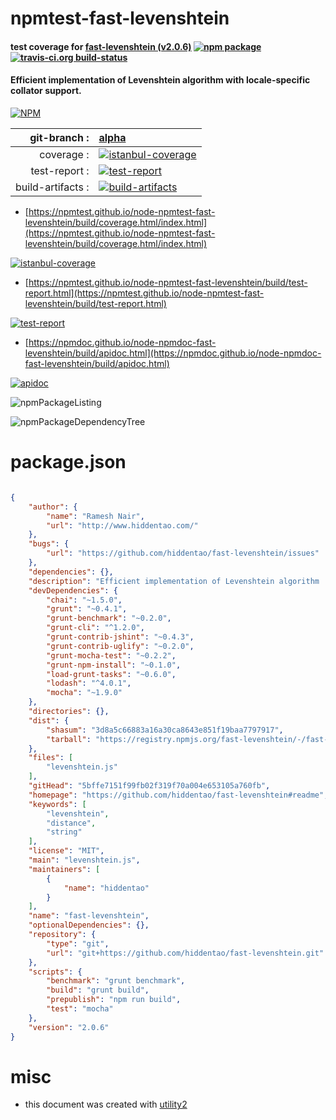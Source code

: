 # npmtest-fast-levenshtein

#### test coverage for  [fast-levenshtein (v2.0.6)](https://github.com/hiddentao/fast-levenshtein#readme)  [![npm package](https://img.shields.io/npm/v/npmtest-fast-levenshtein.svg?style=flat-square)](https://www.npmjs.org/package/npmtest-fast-levenshtein) [![travis-ci.org build-status](https://api.travis-ci.org/npmtest/node-npmtest-fast-levenshtein.svg)](https://travis-ci.org/npmtest/node-npmtest-fast-levenshtein)

#### Efficient implementation of Levenshtein algorithm  with locale-specific collator support.

[![NPM](https://nodei.co/npm/fast-levenshtein.png?downloads=true&downloadRank=true&stars=true)](https://www.npmjs.com/package/fast-levenshtein)

| git-branch : | [alpha](https://github.com/npmtest/node-npmtest-fast-levenshtein/tree/alpha)|
|--:|:--|
| coverage : | [![istanbul-coverage](https://npmtest.github.io/node-npmtest-fast-levenshtein/build/coverage.badge.svg)](https://npmtest.github.io/node-npmtest-fast-levenshtein/build/coverage.html/index.html)|
| test-report : | [![test-report](https://npmtest.github.io/node-npmtest-fast-levenshtein/build/test-report.badge.svg)](https://npmtest.github.io/node-npmtest-fast-levenshtein/build/test-report.html)|
| build-artifacts : | [![build-artifacts](https://npmtest.github.io/node-npmtest-fast-levenshtein/glyphicons_144_folder_open.png)](https://github.com/npmtest/node-npmtest-fast-levenshtein/tree/gh-pages/build)|

- [https://npmtest.github.io/node-npmtest-fast-levenshtein/build/coverage.html/index.html](https://npmtest.github.io/node-npmtest-fast-levenshtein/build/coverage.html/index.html)

[![istanbul-coverage](https://npmtest.github.io/node-npmtest-fast-levenshtein/build/screenCapture.buildCi.browser.%252Ftmp%252Fbuild%252Fcoverage.lib.html.png)](https://npmtest.github.io/node-npmtest-fast-levenshtein/build/coverage.html/index.html)

- [https://npmtest.github.io/node-npmtest-fast-levenshtein/build/test-report.html](https://npmtest.github.io/node-npmtest-fast-levenshtein/build/test-report.html)

[![test-report](https://npmtest.github.io/node-npmtest-fast-levenshtein/build/screenCapture.buildCi.browser.%252Ftmp%252Fbuild%252Ftest-report.html.png)](https://npmtest.github.io/node-npmtest-fast-levenshtein/build/test-report.html)

- [https://npmdoc.github.io/node-npmdoc-fast-levenshtein/build/apidoc.html](https://npmdoc.github.io/node-npmdoc-fast-levenshtein/build/apidoc.html)

[![apidoc](https://npmdoc.github.io/node-npmdoc-fast-levenshtein/build/screenCapture.buildCi.browser.%252Ftmp%252Fbuild%252Fapidoc.html.png)](https://npmdoc.github.io/node-npmdoc-fast-levenshtein/build/apidoc.html)

![npmPackageListing](https://npmtest.github.io/node-npmtest-fast-levenshtein/build/screenCapture.npmPackageListing.svg)

![npmPackageDependencyTree](https://npmtest.github.io/node-npmtest-fast-levenshtein/build/screenCapture.npmPackageDependencyTree.svg)



# package.json

```json

{
    "author": {
        "name": "Ramesh Nair",
        "url": "http://www.hiddentao.com/"
    },
    "bugs": {
        "url": "https://github.com/hiddentao/fast-levenshtein/issues"
    },
    "dependencies": {},
    "description": "Efficient implementation of Levenshtein algorithm  with locale-specific collator support.",
    "devDependencies": {
        "chai": "~1.5.0",
        "grunt": "~0.4.1",
        "grunt-benchmark": "~0.2.0",
        "grunt-cli": "^1.2.0",
        "grunt-contrib-jshint": "~0.4.3",
        "grunt-contrib-uglify": "~0.2.0",
        "grunt-mocha-test": "~0.2.2",
        "grunt-npm-install": "~0.1.0",
        "load-grunt-tasks": "~0.6.0",
        "lodash": "^4.0.1",
        "mocha": "~1.9.0"
    },
    "directories": {},
    "dist": {
        "shasum": "3d8a5c66883a16a30ca8643e851f19baa7797917",
        "tarball": "https://registry.npmjs.org/fast-levenshtein/-/fast-levenshtein-2.0.6.tgz"
    },
    "files": [
        "levenshtein.js"
    ],
    "gitHead": "5bffe7151f99fb02f319f70a004e653105a760fb",
    "homepage": "https://github.com/hiddentao/fast-levenshtein#readme",
    "keywords": [
        "levenshtein",
        "distance",
        "string"
    ],
    "license": "MIT",
    "main": "levenshtein.js",
    "maintainers": [
        {
            "name": "hiddentao"
        }
    ],
    "name": "fast-levenshtein",
    "optionalDependencies": {},
    "repository": {
        "type": "git",
        "url": "git+https://github.com/hiddentao/fast-levenshtein.git"
    },
    "scripts": {
        "benchmark": "grunt benchmark",
        "build": "grunt build",
        "prepublish": "npm run build",
        "test": "mocha"
    },
    "version": "2.0.6"
}
```



# misc
- this document was created with [utility2](https://github.com/kaizhu256/node-utility2)
